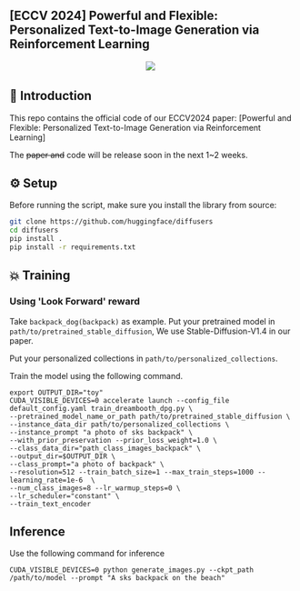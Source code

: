 ## **[ECCV 2024] Powerful and Flexible: Personalized Text-to-Image Generation via Reinforcement Learning** 
<div align="center">

 <a href='https://arxiv.org/abs/2407.06642'><img src='https://img.shields.io/badge/arXiv-2407.06642-b31b1b.svg'></a> &nbsp;
</div>

## 🔆 Introduction

This repo contains the official code of our ECCV2024 paper: [Powerful and Flexible: Personalized Text-to-Image Generation via Reinforcement Learning]

The ~~paper and~~ code will be release soon in the next 1~2 weeks.

## ⚙️ Setup

Before running the script, make sure you install the library from source:

```bash
git clone https://github.com/huggingface/diffusers
cd diffusers
pip install .
pip install -r requirements.txt
```

## 💥 Training
### Using 'Look Forward' reward

Take `backpack_dog(backpack)` as example. Put your pretrained model in `path/to/pretrained_stable_diffusion`, We use Stable-Diffusion-V1.4 in our paper.

Put your personalized collections in `path/to/personalized_collections`.

Train the model using the following command. 

    export OUTPUT_DIR="toy"
    CUDA_VISIBLE_DEVICES=0 accelerate launch --config_file default_config.yaml train_dreambooth_dpg.py \
    --pretrained_model_name_or_path path/to/pretrained_stable_diffusion \
    --instance_data_dir path/to/personalized_collections \
    --instance_prompt "a photo of sks backpack" \
    --with_prior_preservation --prior_loss_weight=1.0 \
    --class_data_dir="path_class_images_backpack" \
    --output_dir=$OUTPUT_DIR \
    --class_prompt="a photo of backpack" \
    --resolution=512 --train_batch_size=1 --max_train_steps=1000 --learning_rate=1e-6  \
    --num_class_images=8 --lr_warmup_steps=0 \
    --lr_scheduler="constant" \
    --train_text_encoder
    
## **Inference**
Use the following command for inference

    CUDA_VISIBLE_DEVICES=0 python generate_images.py --ckpt_path /path/to/model --prompt "A sks backpack on the beach"

<!-- ## **Citation**
    -->

